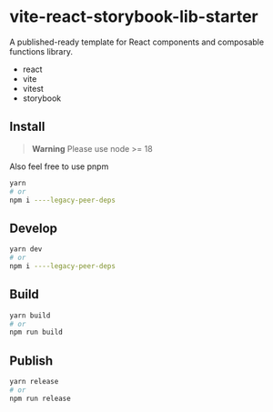 # vite-react-storybook-lib-starter

A published-ready template for React components and composable functions library.

- react
- vite
- vitest
- storybook

## Install

> **Warning**
> Please use node >= 18

Also feel free to use pnpm

```bash
yarn
# or
npm i ----legacy-peer-deps 
```

## Develop

```bash
yarn dev
# or
npm i ----legacy-peer-deps 
```

## Build

```bash
yarn build
# or
npm run build
```

## Publish

```bash
yarn release
# or
npm run release
```
